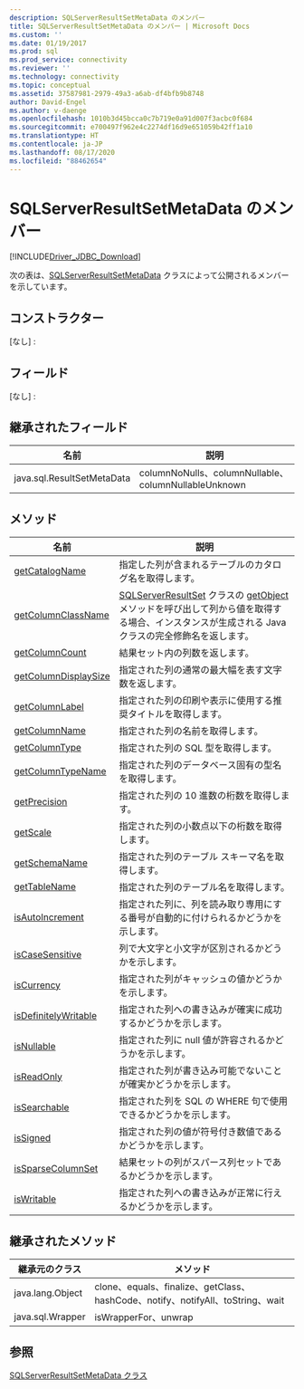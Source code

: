 ```yaml
---
description: SQLServerResultSetMetaData のメンバー
title: SQLServerResultSetMetaData のメンバー | Microsoft Docs
ms.custom: ''
ms.date: 01/19/2017
ms.prod: sql
ms.prod_service: connectivity
ms.reviewer: ''
ms.technology: connectivity
ms.topic: conceptual
ms.assetid: 37587981-2979-49a3-a6ab-df4bfb9b8748
author: David-Engel
ms.author: v-daenge
ms.openlocfilehash: 1010b3d45bcca0c7b719e0a91d007f3acbc0f684
ms.sourcegitcommit: e700497f962e4c2274df16d9e651059b42ff1a10
ms.translationtype: HT
ms.contentlocale: ja-JP
ms.lasthandoff: 08/17/2020
ms.locfileid: "88462654"
---
```

# <a name="sqlserverresultsetmetadata-members"></a>SQLServerResultSetMetaData のメンバー
[!INCLUDE[Driver_JDBC_Download](../../../includes/driver_jdbc_download.md)]

  次の表は、[SQLServerResultSetMetaData](../../../connect/jdbc/reference/sqlserverresultsetmetadata-class.md) クラスによって公開されるメンバーを示しています。  
  
## <a name="constructors"></a>コンストラクター  
 [なし] :  
  
## <a name="fields"></a>フィールド  
 [なし] :  
  
## <a name="inherited-fields"></a>継承されたフィールド  
  
|名前|説明|  
|----------|-----------------|  
|java.sql.ResultSetMetaData|columnNoNulls、columnNullable、columnNullableUnknown|  
  
## <a name="methods"></a>メソッド  
  
|名前|説明|  
|----------|-----------------|  
|[getCatalogName](../../../connect/jdbc/reference/getcatalogname-method-sqlserverresultsetmetadata.md)|指定した列が含まれるテーブルのカタログ名を取得します。|  
|[getColumnClassName](../../../connect/jdbc/reference/getcolumnclassname-method-sqlserverresultsetmetadata.md)|[SQLServerResultSet](../../../connect/jdbc/reference/sqlserverresultset-class.md) クラスの [getObject](../../../connect/jdbc/reference/getobject-method-sqlserverresultset.md) メソッドを呼び出して列から値を取得する場合、インスタンスが生成される Java クラスの完全修飾名を返します。|  
|[getColumnCount](../../../connect/jdbc/reference/getcolumncount-method-sqlserverresultsetmetadata.md)|結果セット内の列数を返します。|  
|[getColumnDisplaySize](../../../connect/jdbc/reference/getcolumndisplaysize-method-sqlserverresultsetmetadata.md)|指定された列の通常の最大幅を表す文字数を返します。|  
|[getColumnLabel](../../../connect/jdbc/reference/getcolumnlabel-method-sqlserverresultsetmetadata.md)|指定された列の印刷や表示に使用する推奨タイトルを取得します。|  
|[getColumnName](../../../connect/jdbc/reference/getcolumnname-method-sqlserverresultsetmetadata.md)|指定された列の名前を取得します。|  
|[getColumnType](../../../connect/jdbc/reference/getcolumntype-method-sqlserverresultsetmetadata.md)|指定された列の SQL 型を取得します。|  
|[getColumnTypeName](../../../connect/jdbc/reference/getcolumntypename-method-sqlserverresultsetmetadata.md)|指定された列のデータベース固有の型名を取得します。|  
|[getPrecision](../../../connect/jdbc/reference/getprecision-method-sqlserverresultsetmetadata.md)|指定された列の 10 進数の桁数を取得します。|  
|[getScale](../../../connect/jdbc/reference/getscale-method-sqlserverresultsetmetadata.md)|指定された列の小数点以下の桁数を取得します。|  
|[getSchemaName](../../../connect/jdbc/reference/getschemaname-method-sqlserverresultsetmetadata.md)|指定された列のテーブル スキーマ名を取得します。|  
|[getTableName](../../../connect/jdbc/reference/gettablename-method-sqlserverresultsetmetadata.md)|指定された列のテーブル名を取得します。|  
|[isAutoIncrement](../../../connect/jdbc/reference/isautoincrement-method-sqlserverresultsetmetadata.md)|指定された列に、列を読み取り専用にする番号が自動的に付けられるかどうかを示します。|  
|[isCaseSensitive](../../../connect/jdbc/reference/iscasesensitive-method-sqlserverresultsetmetadata.md)|列で大文字と小文字が区別されるかどうかを示します。|  
|[isCurrency](../../../connect/jdbc/reference/iscurrency-method-sqlserverresultsetmetadata.md)|指定された列がキャッシュの値かどうかを示します。|  
|[isDefinitelyWritable](../../../connect/jdbc/reference/isdefinitelywritable-method-sqlserverresultsetmetadata.md)|指定された列への書き込みが確実に成功するかどうかを示します。|  
|[isNullable](../../../connect/jdbc/reference/isnullable-method-sqlserverresultsetmetadata.md)|指定された列に null 値が許容されるかどうかを示します。|  
|[isReadOnly](../../../connect/jdbc/reference/isreadonly-method-sqlserverresultsetmetadata.md)|指定された列が書き込み可能でないことが確実かどうかを示します。|  
|[isSearchable](../../../connect/jdbc/reference/issearchable-method-sqlserverresultsetmetadata.md)|指定された列を SQL の WHERE 句で使用できるかどうかを示します。|  
|[isSigned](../../../connect/jdbc/reference/issigned-method-sqlserverresultsetmetadata.md)|指定された列の値が符号付き数値であるかどうかを示します。|  
|[isSparseColumnSet](../../../connect/jdbc/reference/issparsecolumnset-method-sqlserverresultsetmetadata.md)|結果セットの列がスパース列セットであるかどうかを示します。|  
|[isWritable](../../../connect/jdbc/reference/iswritable-method-sqlserverresultsetmetadata.md)|指定された列への書き込みが正常に行えるかどうかを示します。|  
  
## <a name="inherited-methods"></a>継承されたメソッド  
  
|継承元のクラス|メソッド|  
|---------------------------|-------------|  
|java.lang.Object|clone、equals、finalize、getClass、hashCode、notify、notifyAll、toString、wait|  
|java.sql.Wrapper|isWrapperFor、unwrap|  
  
## <a name="see-also"></a>参照  
 [SQLServerResultSetMetaData クラス](../../../connect/jdbc/reference/sqlserverresultsetmetadata-class.md)  
  
  
